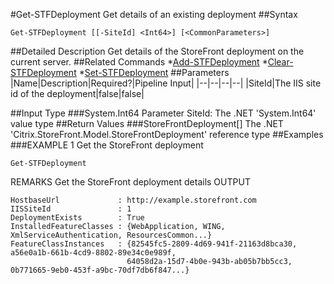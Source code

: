 #Get-STFDeployment
Get details of an existing deployment
##Syntax
```Get-STFDeployment [[-SiteId] <Int64>] [<CommonParameters>]
```
##Detailed Description
Get details of the StoreFront deployment on the current server.
##Related Commands
*[Add-STFDeployment](Add-STFDeployment)
*[Clear-STFDeployment](Clear-STFDeployment)
*[Set-STFDeployment](Set-STFDeployment)
##Parameters
|Name|Description|Required?|Pipeline Input||--|--|--|--||SiteId|The IIS site id of the deployment|false|false|##Input Type
###System.Int64
Parameter SiteId: The .NET 'System.Int64' value type
##Return Values
###StoreFrontDeployment[]
The .NET 'Citrix.StoreFront.Model.StoreFrontDeployment' reference type
##Examples
###EXAMPLE 1 Get the StoreFront deployment
```Get-STFDeployment
```
REMARKS
Get the StoreFront deployment details
OUTPUT
```HostbaseUrl             : http://example.storefront.com
IISSiteId               : 1
DeploymentExists        : True
InstalledFeatureClasses : {WebApplication, WING, XmlServiceAuthentication, ResourcesCommon...}
FeatureClassInstances   : {82545fc5-2809-4d69-941f-21163d8bca30, a56e0a1b-661b-4cd9-8802-89e34c0e989f,
                          64058d2a-15d7-4b0e-943b-ab05b7bb5cc3, 0b771665-9eb0-453f-a9bc-70df7db6f847...}
```
